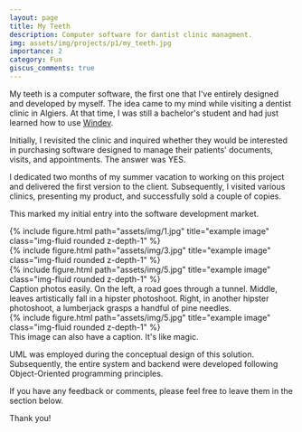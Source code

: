 ```yaml
---
layout: page
title: My Teeth
description: Computer software for dantist clinic managment.
img: assets/img/projects/p1/my_teeth.jpg
importance: 2
category: Fun
giscus_comments: true
---
```


My teeth is a computer software, the first one that I've entirely designed and developed by myself. The idea came to my mind while visiting a dentist clinic in Algiers. At that time, I was still a bachelor's student and had just learned how to use <a href='https://windev.com/'>Windev</a>.

Initially, I revisited the clinic and inquired whether they would be interested in purchasing software designed to manage their patients' documents, visits, and appointments. The answer was YES.

I dedicated two months of my summer vacation to working on this project and delivered the first version to the client. Subsequently, I visited various clinics, presenting my product, and successfully sold a couple of copies.

This marked my initial entry into the software development market.


<div class="row">
    <div class="col-sm mt-3 mt-md-0">
        {% include figure.html path="assets/img/1.jpg" title="example image" class="img-fluid rounded z-depth-1" %}
    </div>
    <div class="col-sm mt-3 mt-md-0">
        {% include figure.html path="assets/img/3.jpg" title="example image" class="img-fluid rounded z-depth-1" %}
    </div>
    <div class="col-sm mt-3 mt-md-0">
        {% include figure.html path="assets/img/5.jpg" title="example image" class="img-fluid rounded z-depth-1" %}
    </div>
</div>
<div class="caption">
    Caption photos easily. On the left, a road goes through a tunnel. Middle, leaves artistically fall in a hipster photoshoot. Right, in another hipster photoshoot, a lumberjack grasps a handful of pine needles.
</div>
<div class="row">
    <div class="col-sm mt-3 mt-md-0">
        {% include figure.html path="assets/img/5.jpg" title="example image" class="img-fluid rounded z-depth-1" %}
    </div>
</div>
<div class="caption">
    This image can also have a caption. It's like magic.
</div>

UML was employed during the conceptual design of this solution. Subsequently, the entire system and backend were developed following Object-Oriented programming principles.

If you have any feedback or comments, please feel free to leave them in the section below.

Thank you!